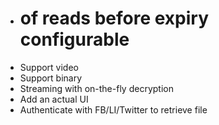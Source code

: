 * # of reads before expiry configurable
* Support video
* Support binary
* Streaming with on-the-fly decryption
* Add an actual UI
* Authenticate with FB/LI/Twitter to retrieve file

